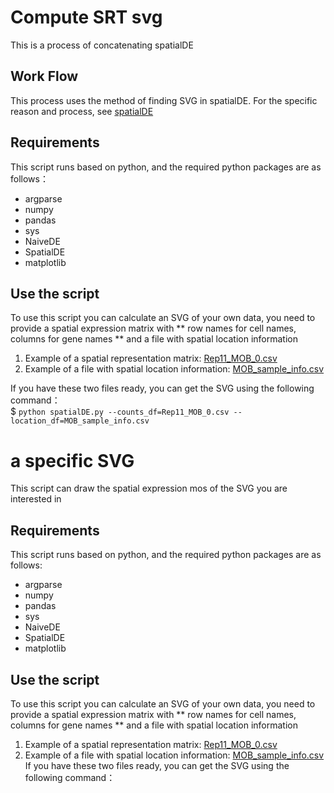 # Compute SRT svg
This is a process of concatenating spatialDE
## Work Flow
This process uses the method of finding SVG in spatialDE. 
For the specific reason and process, see [spatialDE](https://www.nature.com/articles/nmeth.4636)
## Requirements
This script runs based on python, and the required python packages are as follows：
* argparse
* numpy
* pandas
* sys
* NaiveDE
* SpatialDE
* matplotlib
## Use the script
To use this script you can calculate an SVG of your own data, you need to provide 
a spatial expression matrix with ** row names for cell names, columns for gene names ** 
and a file with spatial location information 
1. Example of a spatial representation matrix: [Rep11_MOB_0.csv](https://github.com/gouxiaojuan/pipeline_spatialDE/blob/main/example/Rep11_MOB_0.csv)<br>
2. Example of a file with spatial location information: [MOB_sample_info.csv](https://github.com/gouxiaojuan/pipeline_spatialDE/blob/main/example/MOB_sample_info.csv)<br>

If you have these two files ready, you can get the SVG using the following command：<br>
$ `python spatialDE.py --counts_df=Rep11_MOB_0.csv --location_df=MOB_sample_info.csv`

# a specific SVG
This script can draw the spatial expression mos of the SVG you are interested in
## Requirements
This script runs based on python, and the required python packages are as follows:
* argparse
* numpy
* pandas
* sys
* NaiveDE
* SpatialDE
* matplotlib
## Use the script
To use this script you can calculate an SVG of your own data, you need to provide 
a spatial expression matrix with ** row names for cell names, columns for gene names ** 
and a file with spatial location information 
1. Example of a spatial representation matrix: [Rep11_MOB_0.csv](https://github.com/gouxiaojuan/pipeline_spatialDE/blob/main/example/Rep11_MOB_0.csv)<br>
2. Example of a file with spatial location information: [MOB_sample_info.csv](https://github.com/gouxiaojuan/pipeline_spatialDE/blob/main/example/MOB_sample_info.csv)<br>
If you have these two files ready, you can get the SVG using the following command：

